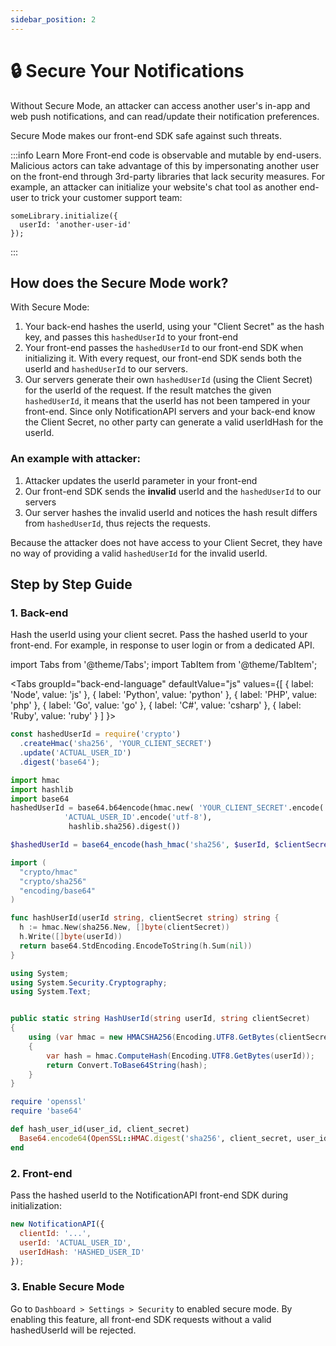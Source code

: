 ```yaml
---
sidebar_position: 2
---
```


# 🔒 Secure Your Notifications

Without Secure Mode, an attacker can access another user's in-app and web push notifications, and can read/update their notification preferences.

Secure Mode makes our front-end SDK safe against such threats.

:::info Learn More
Front-end code is observable and mutable by end-users. Malicious actors can take advantage of this by impersonating another user on the front-end through 3rd-party libraries that lack security measures. For example, an attacker can initialize your website's chat tool as another end-user to trick your customer support team:

```
someLibrary.initialize({
  userId: 'another-user-id'
});
```

:::

## How does the Secure Mode work?

With Secure Mode:

1. Your back-end hashes the userId, using your "Client Secret" as the hash key, and passes this `hashedUserId` to your front-end
2. Your front-end passes the `hashedUserId` to our front-end SDK when initializing it. With every request, our front-end SDK sends both the userId and `hashedUserId` to our servers.
3. Our servers generate their own `hashedUserId` (using the Client Secret) for the userId of the request. If the result matches the given `hashedUserId`, it means that the userId has not been tampered in your front-end. Since only NotificationAPI servers and your back-end know the Client Secret, no other party can generate a valid userIdHash for the userId.

### An example with attacker:

1. Attacker updates the userId parameter in your front-end
2. Our front-end SDK sends the **invalid** userId and the `hashedUserId` to our servers
3. Our server hashes the invalid userId and notices the hash result differs from `hashedUserId`, thus rejects the requests.

Because the attacker does not have access to your Client Secret, they have no way of providing a valid `hashedUserId` for the invalid userId.

## Step by Step Guide

### 1. Back-end

Hash the userId using your client secret. Pass the hashed userId to your front-end. For example, in response to user login or from a dedicated API.

import Tabs from '@theme/Tabs';
import TabItem from '@theme/TabItem';

<Tabs
groupId="back-end-language"
defaultValue="js"
values={[
{ label: 'Node', value: 'js' },
{ label: 'Python', value: 'python' },
{ label: 'PHP', value: 'php' },
{ label: 'Go', value: 'go' },
{ label: 'C#', value: 'csharp' },
{ label: 'Ruby', value: 'ruby' }
]
}>
<TabItem value="js">

```js
const hashedUserId = require('crypto')
  .createHmac('sha256', 'YOUR_CLIENT_SECRET')
  .update('ACTUAL_USER_ID')
  .digest('base64');
```

</TabItem>
<TabItem value="python">

```py
import hmac
import hashlib
import base64
hashedUserId = base64.b64encode(hmac.new( 'YOUR_CLIENT_SECRET'.encode('utf-8'),
            'ACTUAL_USER_ID'.encode('utf-8'),
             hashlib.sha256).digest())
```

</TabItem>
<TabItem value="php">

```php
$hashedUserId = base64_encode(hash_hmac('sha256', $userId, $clientSecret, true));
```

</TabItem>
<TabItem value="go">

```go
import (
  "crypto/hmac"
  "crypto/sha256"
  "encoding/base64"
)

func hashUserId(userId string, clientSecret string) string {
  h := hmac.New(sha256.New, []byte(clientSecret))
  h.Write([]byte(userId))
  return base64.StdEncoding.EncodeToString(h.Sum(nil))
}
```

</TabItem>
<TabItem value="csharp">

```csharp
using System;
using System.Security.Cryptography;
using System.Text;


public static string HashUserId(string userId, string clientSecret)
{
    using (var hmac = new HMACSHA256(Encoding.UTF8.GetBytes(clientSecret)))
    {
        var hash = hmac.ComputeHash(Encoding.UTF8.GetBytes(userId));
        return Convert.ToBase64String(hash);
    }
}
```

</TabItem>
<TabItem value="ruby">

```ruby
require 'openssl'
require 'base64'

def hash_user_id(user_id, client_secret)
  Base64.encode64(OpenSSL::HMAC.digest('sha256', client_secret, user_id))
end
```

</TabItem>
</Tabs>

### 2. Front-end

Pass the hashed userId to the NotificationAPI front-end SDK during initialization:

```jsx
new NotificationAPI({
  clientId: '...',
  userId: 'ACTUAL_USER_ID',
  userIdHash: 'HASHED_USER_ID'
});
```

### 3. Enable Secure Mode

Go to `Dashboard > Settings > Security` to enabled secure mode. By enabling this feature, all front-end SDK requests without a valid hashedUserId will be rejected.
